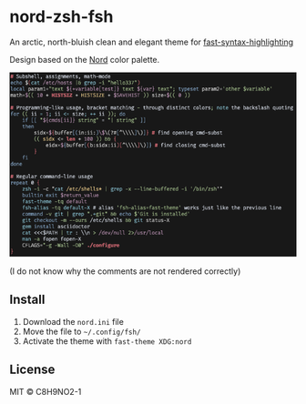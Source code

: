 # nord-zsh-fsh

An arctic, north-bluish clean and elegant theme for [fast-syntax-highlighting](https://github.com/zdharma-continuum/fast-syntax-highlighting)

Design based on the [Nord](https://github.com/arcticicestudio/nord) color palette.

![](screenshot.png)

(I do not know why the comments are not rendered correctly)

## Install

1. Download the `nord.ini` file
2. Move the file to `~/.config/fsh/`
3. Activate the theme with `fast-theme XDG:nord`

## License

MIT © C8H9NO2-1

